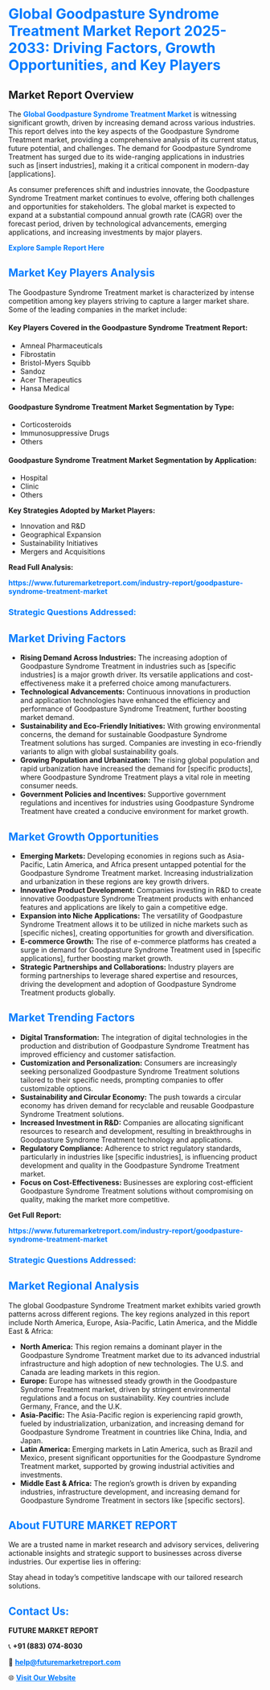 <h1 style="color: #007BFF;">Global Goodpasture Syndrome Treatment Market Report 2025-2033: Driving Factors, Growth Opportunities, and Key Players</h1>

<section id="overview">
<h2>Market Report Overview</h2>
<p>The <a href="https://www.futuremarketreport.com/industry-report/goodpasture-syndrome-treatment-market" style="color: #007BFF; text-decoration: none;"><strong>Global Goodpasture Syndrome Treatment Market</strong></a> is witnessing significant growth, driven by increasing demand across various industries. This report delves into the key aspects of the Goodpasture Syndrome Treatment market, providing a comprehensive analysis of its current status, future potential, and challenges. The demand for Goodpasture Syndrome Treatment has surged due to its wide-ranging applications in industries such as [insert industries], making it a critical component in modern-day [applications].</p>
<p>As consumer preferences shift and industries innovate, the Goodpasture Syndrome Treatment market continues to evolve, offering both challenges and opportunities for stakeholders. The global market is expected to expand at a substantial compound annual growth rate (CAGR) over the forecast period, driven by technological advancements, emerging applications, and increasing investments by major players.</p>
</section>

<section id="overview">
<p><a href="https://www.futuremarketreport.com/request-sample/reportId=78503" style="color: #007BFF; text-decoration: none;"><strong>Explore Sample Report Here</strong></a></p>
</section>

<section id="key-players">
<h2 style="color: #007BFF;">Market Key Players Analysis</h2>
<p>The Goodpasture Syndrome Treatment market is characterized by intense competition among key players striving to capture a larger market share. Some of the leading companies in the market include:</p>
<h4>Key Players Covered in the Goodpasture Syndrome Treatment Report:</h4>
<ul><li>Amneal Pharmaceuticals</li><li>Fibrostatin</li><li>Bristol-Myers Squibb</li><li>Sandoz</li><li>Acer Therapeutics</li><li>Hansa Medical</li></ul>
<h4>Goodpasture Syndrome Treatment Market Segmentation by Type:</h4>
<ul><li>Corticosteroids</li><li>Immunosuppressive Drugs</li><li>Others</li></ul>

<h4>Goodpasture Syndrome Treatment Market Segmentation by Application:</h4>
<ul><li>Hospital</li><li>Clinic</li><li>Others</li></ul>
<p><strong>Key Strategies Adopted by Market Players:</strong></p>
<ul>
<li>Innovation and R&D</li>
<li>Geographical Expansion</li>
<li>Sustainability Initiatives</li>
<li>Mergers and Acquisitions</li>
</ul>
</section>

<section>
<p><strong>Read Full Analysis: </strong></p><a href="https://www.futuremarketreport.com/industry-report/goodpasture-syndrome-treatment-market" style="color: #007BFF; text-decoration: none;"><strong>https://www.futuremarketreport.com/industry-report/goodpasture-syndrome-treatment-market</strong></a>
<h3 style="color: #007BFF;">Strategic Questions Addressed:</h3>
</section>

<section id="driving-factors">
<h2 style="color: #007BFF;">Market Driving Factors</h2>
<ul>
<li><strong>Rising Demand Across Industries:</strong> The increasing adoption of Goodpasture Syndrome Treatment in industries such as [specific industries] is a major growth driver. Its versatile applications and cost-effectiveness make it a preferred choice among manufacturers.</li>
<li><strong>Technological Advancements:</strong> Continuous innovations in production and application technologies have enhanced the efficiency and performance of Goodpasture Syndrome Treatment, further boosting market demand.</li>
<li><strong>Sustainability and Eco-Friendly Initiatives:</strong> With growing environmental concerns, the demand for sustainable Goodpasture Syndrome Treatment solutions has surged. Companies are investing in eco-friendly variants to align with global sustainability goals.</li>
<li><strong>Growing Population and Urbanization:</strong> The rising global population and rapid urbanization have increased the demand for [specific products], where Goodpasture Syndrome Treatment plays a vital role in meeting consumer needs.</li>
<li><strong>Government Policies and Incentives:</strong> Supportive government regulations and incentives for industries using Goodpasture Syndrome Treatment have created a conducive environment for market growth.</li>
</ul>
</section>

<section id="growth-opportunities">
<h2 style="color: #007BFF;">Market Growth Opportunities</h2>
<ul>
<li><strong>Emerging Markets:</strong> Developing economies in regions such as Asia-Pacific, Latin America, and Africa present untapped potential for the Goodpasture Syndrome Treatment market. Increasing industrialization and urbanization in these regions are key growth drivers.</li>
<li><strong>Innovative Product Development:</strong> Companies investing in R&D to create innovative Goodpasture Syndrome Treatment products with enhanced features and applications are likely to gain a competitive edge.</li>
<li><strong>Expansion into Niche Applications:</strong> The versatility of Goodpasture Syndrome Treatment allows it to be utilized in niche markets such as [specific niches], creating opportunities for growth and diversification.</li>
<li><strong>E-commerce Growth:</strong> The rise of e-commerce platforms has created a surge in demand for Goodpasture Syndrome Treatment used in [specific applications], further boosting market growth.</li>
<li><strong>Strategic Partnerships and Collaborations:</strong> Industry players are forming partnerships to leverage shared expertise and resources, driving the development and adoption of Goodpasture Syndrome Treatment products globally.</li>
</ul>
</section>

<section id="trending-factors">
<h2 style="color: #007BFF;">Market Trending Factors</h2>
<ul>
<li><strong>Digital Transformation:</strong> The integration of digital technologies in the production and distribution of Goodpasture Syndrome Treatment has improved efficiency and customer satisfaction.</li>
<li><strong>Customization and Personalization:</strong> Consumers are increasingly seeking personalized Goodpasture Syndrome Treatment solutions tailored to their specific needs, prompting companies to offer customizable options.</li>
<li><strong>Sustainability and Circular Economy:</strong> The push towards a circular economy has driven demand for recyclable and reusable Goodpasture Syndrome Treatment solutions.</li>
<li><strong>Increased Investment in R&D:</strong> Companies are allocating significant resources to research and development, resulting in breakthroughs in Goodpasture Syndrome Treatment technology and applications.</li>
<li><strong>Regulatory Compliance:</strong> Adherence to strict regulatory standards, particularly in industries like [specific industries], is influencing product development and quality in the Goodpasture Syndrome Treatment market.</li>
<li><strong>Focus on Cost-Effectiveness:</strong> Businesses are exploring cost-efficient Goodpasture Syndrome Treatment solutions without compromising on quality, making the market more competitive.</li>
</ul>
</section>

<section>
<p><strong>Get Full Report: </strong></p><a href="https://www.futuremarketreport.com/industry-report/goodpasture-syndrome-treatment-market" style="color: #007BFF; text-decoration: none;"><strong>https://www.futuremarketreport.com/industry-report/goodpasture-syndrome-treatment-market</strong></a>
<h3 style="color: #007BFF;">Strategic Questions Addressed:</h3>
</section>


<section id="regional-analysis">
<h2 style="color: #007BFF;">Market Regional Analysis</h2>
<p>The global Goodpasture Syndrome Treatment market exhibits varied growth patterns across different regions. The key regions analyzed in this report include North America, Europe, Asia-Pacific, Latin America, and the Middle East & Africa:</p>
<ul>
<li><strong>North America:</strong> This region remains a dominant player in the Goodpasture Syndrome Treatment market due to its advanced industrial infrastructure and high adoption of new technologies. The U.S. and Canada are leading markets in this region.</li>
<li><strong>Europe:</strong> Europe has witnessed steady growth in the Goodpasture Syndrome Treatment market, driven by stringent environmental regulations and a focus on sustainability. Key countries include Germany, France, and the U.K.</li>
<li><strong>Asia-Pacific:</strong> The Asia-Pacific region is experiencing rapid growth, fueled by industrialization, urbanization, and increasing demand for Goodpasture Syndrome Treatment in countries like China, India, and Japan.</li>
<li><strong>Latin America:</strong> Emerging markets in Latin America, such as Brazil and Mexico, present significant opportunities for the Goodpasture Syndrome Treatment market, supported by growing industrial activities and investments.</li>
<li><strong>Middle East & Africa:</strong> The region’s growth is driven by expanding industries, infrastructure development, and increasing demand for Goodpasture Syndrome Treatment in sectors like [specific sectors].</li>
</ul>
</section>

<footer>
<h2 style="color: #007BFF;">About FUTURE MARKET REPORT</h2>
<p>We are a trusted name in market research and advisory services, delivering actionable insights and strategic support to businesses across diverse industries. Our expertise lies in offering:</p>

<p>Stay ahead in today’s competitive landscape with our tailored research solutions.</p>

<h2 style="color: #007BFF;">Contact Us:</h2>
<p><strong>FUTURE MARKET REPORT</strong></p>
<p>📞 <strong>+91 (883) 074-8030</strong></p>
<p>📧 <strong><a href="mailto:help@futuremarketreport.com" style="color: #007BFF;">help@futuremarketreport.com</a></strong></p>
<p>🌐 <strong><a href="https://www.futuremarketreport.com/" style="color: #007BFF;">Visit Our Website</a></strong></p>
</footer>